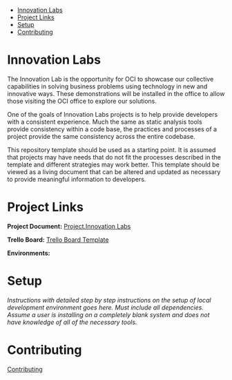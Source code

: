 <!-- TOC -->

- [Innovation Labs](#innovation-labs)
- [Project Links](#project-links)
- [Setup](#setup)
- [Contributing](#contributing)

<!-- /TOC -->

# Innovation Labs
<a id="markdown-innovation-labs" name="innovation-labs"></a>
The Innovation Lab is the opportunity for OCI to showcase our collective capabilities in solving business problems using technology in new and innovative ways. These demonstrations will be installed in the office to allow those visiting the OCI office to explore our solutions.

One of the goals of Innovation Labs projects is to help provide developers with a consistent experience. Much the same as static analysis tools provide consistency within a code base, the practices and processes of a project provide the same consistency across the entire codebase.

This repository template should be used as a starting point. It is assumed that projects may have needs that do not fit the processes described in the template and different strategies may work better. This template should be viewed as a living document that can be altered and updated as necessary to provide meaningful information to developers.

# Project Links
<a id="markdown-project-links" name="project-links"></a>
**Project Document:** [Project.Innovation Labs](https://docs.google.com/document/d/1MUYz26sJUwq46_gZgZOFd8je6gJWoxP0zaqVQE3wmEQ/edit)

**Trello Board:** [Trello Board Template](https://trello.com/b/7Y1vmoLF/oci-template)

**Environments:** 

# Setup
<a id="markdown-setup" name="setup"></a>
*Instructions with detailed step by step instructions on the setup of local development environment goes here. Must include all dependencies. Assume a user is installing on a completely blank system and does not have knowledge of all of the necessary tools.*

# Contributing
<a id="markdown-contributing" name="contributing"></a>
[Contributing](./CONTRIBUTING.md)

